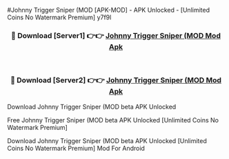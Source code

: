 #Johnny Trigger Sniper (MOD [APK-MOD] - APK Unlocked - [Unlimited Coins No Watermark Premium] y7f9l



<div align="center">

<h3>🔴 Download [Server1] 👉👉 <a href="https://momento.my/?title=Johnny_Trigger_Sniper_(MOD">Johnny Trigger Sniper (MOD Mod Apk</a></h3><br>

<h3>🔴 Download [Server2] 👉👉 <a href="https://momento.my/?title=Johnny_Trigger_Sniper_(MOD">Johnny Trigger Sniper (MOD Mod Apk</a></h3>
</div>



Download Johnny Trigger Sniper (MOD beta APK Unlocked

Free Johnny Trigger Sniper (MOD beta APK Unlocked [Unlimited Coins No Watermark Premium]

Download Johnny Trigger Sniper (MOD beta APK Unlocked [Unlimited Coins No Watermark Premium] Mod For Android
